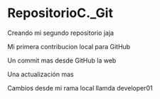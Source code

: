 # RepositorioC._Git
Creando mi segundo repositorio jaja 

Mi primera contribucion local para GitHub

Un commit mas desde GitHub la web 

Una actualización mas 

Cambios desde mi rama local llamda developer01
